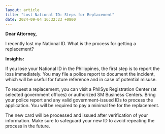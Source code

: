 ```yaml
---
layout: article
title: "Lost National ID: Steps for Replacement"
date: 2024-09-04 16:32:23 +0800
---
```


<p><strong>Dear Attorney,</strong></p><p>I recently lost my National ID. What is the process for getting a replacement?</p><p><strong>Insights:</strong></p><p>If you lose your National ID in the Philippines, the first step is to report the loss immediately. You may file a police report to document the incident, which will be useful for future reference and in case of potential misuse.</p><p>To request a replacement, you can visit a PhilSys Registration Center (at selected government offices) or authorized SM Business Centers. Bring your police report and any valid government-issued IDs to process the application. You will be required to pay a minimal fee for the replacement.</p><p>The new card will be processed and issued after verification of your information. Make sure to safeguard your new ID to avoid repeating the process in the future.</p>